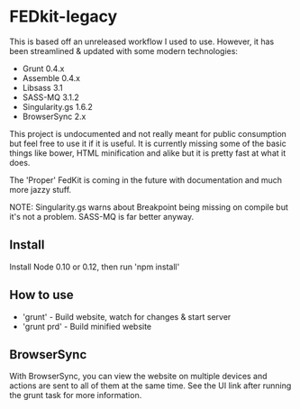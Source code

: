 # FEDkit-legacy

This is based off an unreleased workflow I used to use. However, it has been streamlined & updated with some modern technologies:

* Grunt 0.4.x
* Assemble 0.4.x
* Libsass 3.1
* SASS-MQ 3.1.2
* Singularity.gs 1.6.2
* BrowserSync 2.x

This project is undocumented and not really meant for public consumption but feel free to use it if it is useful. It is currently missing some of the basic things like bower, HTML minification and alike but it is pretty fast at what it does.

The 'Proper' FedKit is coming in the future with documentation and much more jazzy stuff.

NOTE: Singularity.gs warns about Breakpoint being missing on compile but it's not a problem. SASS-MQ is far better anyway.

## Install

Install Node 0.10 or 0.12, then run 'npm install'

## How to use

* 'grunt' - Build website, watch for changes & start server
* 'grunt prd' - Build minified website

## BrowserSync

With BrowserSync, you can view the website on multiple devices and actions are sent to all of them at the same time. See the UI link after running the grunt task for more information.

